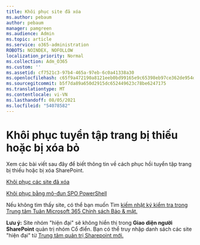 ```yaml
---
title: Khôi phục site đã xóa
ms.author: pebaum
author: pebaum
manager: pamgreen
ms.audience: Admin
ms.topic: article
ms.service: o365-administration
ROBOTS: NOINDEX, NOFOLLOW
localization_priority: Normal
ms.collection: Adm_O365
ms.custom: ''
ms.assetid: cf7521c3-97b4-465a-97eb-6c0a41338a30
ms.openlocfilehash: c65f9a472190a8121eeb0bd99165e9c65398eb97ce362de954d491078e322f44
ms.sourcegitcommit: b5f7da89a650d2915dc652449623c78be6247175
ms.translationtype: MT
ms.contentlocale: vi-VN
ms.lasthandoff: 08/05/2021
ms.locfileid: "54078582"
---
```

# <a name="recover-missing-or-deleted-site-collections"></a>Khôi phục tuyển tập trang bị thiếu hoặc bị xóa bỏ

Xem các bài viết sau đây để biết thông tin về cách phục hồi tuyển tập trang bị thiếu hoặc bị xóa SharePoint.

[Khôi phục các site đã xóa](https://docs.microsoft.com/sharepoint/restore-deleted-site-collection)

[Khôi phục bằng mô-đun SPO PowerShell](https://support.office.com/article/Introduction-to-the-SharePoint-Online-Management-Shell-C16941C3-19B4-4710-8056-34C034493429)

Nếu không tìm thấy site, có thể bạn muốn Tìm [kiếm nhật ký kiểm tra trong Trung tâm Tuân Microsoft 365 Chính sách Bảo &amp; mật.](https://docs.microsoft.com/microsoft-365/compliance/search-the-audit-log-in-security-and-compliance)

**Lưu ý:** Site nhóm "hiện đại" sẽ không hiển thị trong **Giao diện người SharePoint** quản trị nhóm Cổ điển. Bạn có thể truy nhập danh sách các site "hiện đại" từ [Trung tâm quản trị Sharepoint mới.](https://docs.microsoft.com/sharepoint/get-started-new-admin-center)


